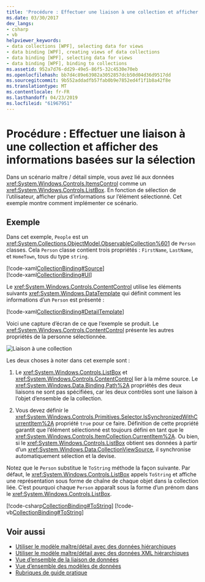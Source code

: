 ```yaml
---
title: 'Procédure : Effectuer une liaison à une collection et afficher des informations basées sur la sélection'
ms.date: 03/30/2017
dev_langs:
- csharp
- vb
helpviewer_keywords:
- data collections [WPF], selecting data for views
- data binding [WPF], creating views of data collections
- data binding [WPF], selecting data for views
- data binding [WPF], binding to collections
ms.assetid: 952a7d76-dd29-49e5-86f5-32c4530e70eb
ms.openlocfilehash: bb7d4c89e63982a3052857dcb50d04d36d9517dd
ms.sourcegitcommit: 9b552addadfb57fab0b9e7852ed4f1f1b8a42f8e
ms.translationtype: MT
ms.contentlocale: fr-FR
ms.lasthandoff: 04/23/2019
ms.locfileid: "61967951"
---
```

# <a name="how-to-bind-to-a-collection-and-display-information-based-on-selection"></a>Procédure : Effectuer une liaison à une collection et afficher des informations basées sur la sélection
Dans un scénario maître / détail simple, vous avez lié aux données <xref:System.Windows.Controls.ItemsControl> comme un <xref:System.Windows.Controls.ListBox>. En fonction de sélection de l’utilisateur, afficher plus d’informations sur l’élément sélectionné. Cet exemple montre comment implémenter ce scénario.  
  
## <a name="example"></a>Exemple  
 Dans cet exemple, `People` est un <xref:System.Collections.ObjectModel.ObservableCollection%601> de `Person` classes. Cela `Person` classe contient trois propriétés : `FirstName`, `LastName`, et `HomeTown`, tous du type `string`.  
  
 [!code-xaml[CollectionBinding#Source](~/samples/snippets/csharp/VS_Snippets_Wpf/CollectionBinding/CSharp/Window1.xaml#source)]  
[!code-xaml[CollectionBinding#UI](~/samples/snippets/csharp/VS_Snippets_Wpf/CollectionBinding/CSharp/Window1.xaml#ui)]  
  
 Le <xref:System.Windows.Controls.ContentControl> utilise les éléments suivants <xref:System.Windows.DataTemplate> qui définit comment les informations d’un `Person` est présenté :  
  
 [!code-xaml[CollectionBinding#DetailTemplate](~/samples/snippets/csharp/VS_Snippets_Wpf/CollectionBinding/CSharp/Window1.xaml#detailtemplate)]  
  
 Voici une capture d’écran de ce que l’exemple se produit. Le <xref:System.Windows.Controls.ContentControl> présente les autres propriétés de la personne sélectionnée.  
  
 ![Liaison à une collection](./media/databinding-collectionbindingsample.png "DataBinding_CollectionBindingSample")  
  
 Les deux choses à noter dans cet exemple sont :  
  
1. Le <xref:System.Windows.Controls.ListBox> et <xref:System.Windows.Controls.ContentControl> lier à la même source. Le <xref:System.Windows.Data.Binding.Path%2A> propriétés des deux liaisons ne sont pas spécifiées, car les deux contrôles sont une liaison à l’objet d’ensemble de la collection.  
  
2. Vous devez définir le <xref:System.Windows.Controls.Primitives.Selector.IsSynchronizedWithCurrentItem%2A> propriété `true` pour ce faire. Définition de cette propriété garantit que l’élément sélectionné est toujours défini en tant que le <xref:System.Windows.Controls.ItemCollection.CurrentItem%2A>. Ou bien, si le <xref:System.Windows.Controls.ListBox> obtient ses données à partir d’un <xref:System.Windows.Data.CollectionViewSource>, il synchronise automatiquement sélection et la devise.  
  
 Notez que le `Person` substitue le `ToString` méthode la façon suivante. Par défaut, le <xref:System.Windows.Controls.ListBox> appels `ToString` et affiche une représentation sous forme de chaîne de chaque objet dans la collection liée. C’est pourquoi chaque `Person` apparaît sous la forme d’un prénom dans le <xref:System.Windows.Controls.ListBox>.  
  
 [!code-csharp[CollectionBinding#ToString](~/samples/snippets/csharp/VS_Snippets_Wpf/CollectionBinding/CSharp/Data.cs#tostring)]
 [!code-vb[CollectionBinding#ToString](~/samples/snippets/visualbasic/VS_Snippets_Wpf/CollectionBinding/VisualBasic/Person.vb#tostring)]  
  
## <a name="see-also"></a>Voir aussi

- [Utiliser le modèle maître/détail avec des données hiérarchiques](how-to-use-the-master-detail-pattern-with-hierarchical-data.md)
- [Utiliser le modèle maître/détail avec des données XML hiérarchiques](how-to-use-the-master-detail-pattern-with-hierarchical-xml-data.md)
- [Vue d’ensemble de la liaison de données](data-binding-overview.md)
- [Vue d’ensemble des modèles de données](data-templating-overview.md)
- [Rubriques de guide pratique](data-binding-how-to-topics.md)
